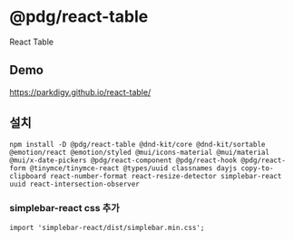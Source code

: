 # @pdg/react-table

React Table

## Demo

https://parkdigy.github.io/react-table/

## 설치
```shell
npm install -D @pdg/react-table @dnd-kit/core @dnd-kit/sortable @emotion/react @emotion/styled @mui/icons-material @mui/material @mui/x-date-pickers @pdg/react-component @pdg/react-hook @pdg/react-form @tinymce/tinymce-react @types/uuid classnames dayjs copy-to-clipboard react-number-format react-resize-detector simplebar-react uuid react-intersection-observer
```

### simplebar-react css 추가
```
import 'simplebar-react/dist/simplebar.min.css';
```
